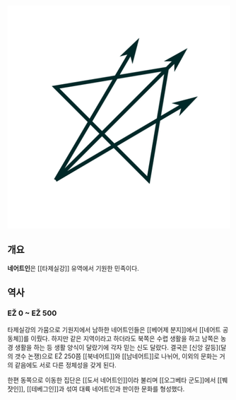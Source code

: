 ![북네어트인의 상징. 오른쪽 위를 바라보는 삼각형 형태 위에 한 점에서 깃이 만나는 화살 세 개가 올려져 있다.](네어트_상징.svg)

## 개요
**네어트인**은 [[타제실강]] 유역에서 기원한 민족이다.

## 역사
### EŽ 0 ~ EŽ 500
타제실강의 가뭄으로 기원지에서 남하한 네어트인들은 
[[베어제 분지]]에서 [[네어트 공동체]]를 이뤘다. 하지만 같은 지역이라고 하더라도 
북쪽은 수렵 생활을 하고 남쪽은 농경 생활을 하는 등 생활 양식이 달랐기에 각자 믿는 신도 달랐다. 
결국은 [신앙 갈등](달의 갯수 논쟁)으로 EŽ 250쯤 [[북네어트]]와 [[남네어트]]로 나뉘어, 
이외의 문화는 거의 같음에도 서로 다른 정체성을 갖게 된다.


한편 동쪽으로 이동한 집단은 [[도서 네어트인]]이라 불리며 [[오그베타 군도]]에서 [[붸쟛인]], [[테베그인]]과 섞여 
대륙 네어트인과 판이한 문화를 형성했다.